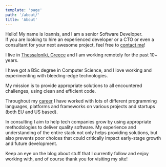```yaml
---
template: 'page'
path: '/about/'
title: 'About'
---
```


<p class="mb-1 p-5 rounded text-gray-600 bg-gray-100">
  Hello! My name is Ioannis, and I am a senior Software Developer.<br>
  If you are looking to hire an experienced developer or a CTO or even a consultant for your next awesome project, feel free to <a href="mailto:giannis.p@gmail.com">contact me</a>!
</p>

I live in [Thessaloniki, Greece](https://goo.gl/maps/WVo3Uja7t2T2) and I am working remotely for the past 10+ years.

I have got a BSc degree in Computer Science, and I love working and experimenting with bleeding-edge technologies.

My mission is to provide appropriate solutions to all encountered challenges, using clean and efficient code.

Throughout my [career](https://gr.linkedin.com/in/ipoulakas) I have worked with lots of different programming languages, platforms and frameworks on various projects and startups (both EU and US based).

In consulting I aim to help tech companies grow by using appropriate methodologies to deliver quality software. My experience and understanding of the entire stack not only helps providing solutions, but also prevents poor choices that could critically impact early-stage growth and future development.

Keep an eye on the blog about stuff that I currently follow and enjoy working with, and of course thank you for visiting my site!
